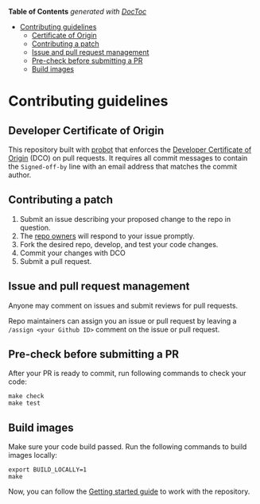 <!-- START doctoc generated TOC please keep comment here to allow auto update -->
<!-- DON'T EDIT THIS SECTION, INSTEAD RE-RUN doctoc TO UPDATE -->
**Table of Contents**  *generated with [DocToc](https://github.com/thlorenz/doctoc)*

- [Contributing guidelines](#contributing-guidelines)
    - [Certificate of Origin](#certificate-of-origin)
    - [Contributing a patch](#contributing-a-patch)
    - [Issue and pull request management](#issue-and-pull-request-management)
    - [Pre-check before submitting a PR](#pre-check-before-submitting-a-pr)
    - [Build images](#build-images)

<!-- END doctoc generated TOC please keep comment here to allow auto update -->

# Contributing guidelines

## Developer Certificate of Origin

This repository built with [probot](https://github.com/probot/probot) that enforces the [Developer Certificate of Origin](https://developercertificate.org/) (DCO) on pull requests. It requires all commit messages to contain the `Signed-off-by` line with an email address that matches the commit author.

## Contributing a patch

1. Submit an issue describing your proposed change to the repo in question.
1. The [repo owners](OWNERS) will respond to your issue promptly.
1. Fork the desired repo, develop, and test your code changes.
1. Commit your changes with DCO
1. Submit a pull request.

## Issue and pull request management

Anyone may comment on issues and submit reviews for pull requests.

Repo maintainers can assign you an issue or pull request by leaving a
`/assign <your Github ID>` comment on the issue or pull request.

## Pre-check before submitting a PR

After your PR is ready to commit, run following commands to check your code:

```shell
make check
make test
```

## Build images

Make sure your code build passed. Run the following commands to build images locally:

```shell
export BUILD_LOCALLY=1
make
```

Now, you can follow the [Getting started guide](./README.md#getting-started) to work with the repository.
